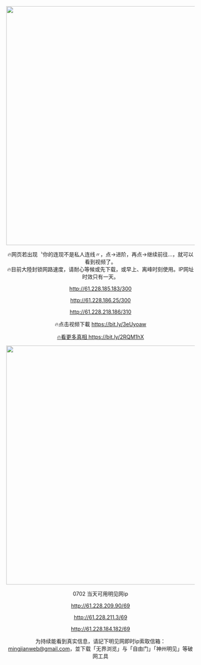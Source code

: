 <div align="center"><a href="http://61.228.185.183/300"><IMG SRC="https://github.com/gofanben/gm/blob/master/img-2/swspip.jpg" width=640></a>

🔥网页若出现〝你的连现不是私人连线〃，点→进阶，再点→继续前往...，就可以看到视频了。<br>
🔥目前大陸封锁网路速度，请耐心等候或先下载，或早上、离峰时刻使用。IP网址时效只有一天。
 
http://61.228.185.183/300

http://61.228.186.25/300

http://61.228.218.186/310

🔥点击视频下載 https://bit.ly/3eUyoaw

<div align=center><a href="https://bit.ly/2RQM1hX"> 🔥看更多真相 https://bit.ly/2RQM1hX </a></div><p>
 
<div align="center"><a href="http://61.228.184.182/69"><IMG SRC="https://github.com/gofanben/gm/blob/master/img-2/minjen.jpg" width=640></a>
 
0702 当天可用明见网ip

http://61.228.209.90/69

http://61.228.211.3/69

http://61.228.184.182/69

为持续能看到真实信息，请記下明见网即时ip索取信箱：mingjianweb@gmail.com，並下载「无界浏览」与「自由门」「神州明见」等破网工具



